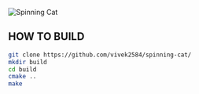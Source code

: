 ![Spinning Cat](assets/spinning_cat.gif)

## HOW TO BUILD

```bash
git clone https://github.com/vivek2584/spinning-cat/
mkdir build
cd build
cmake ..
make
